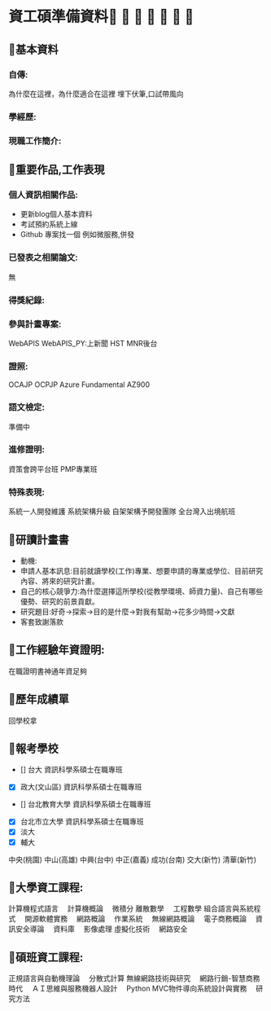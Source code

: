 # 資工碩準備資料📓 📔 📒 📕 📗 📘 📙

## 📒基本資料

### 自傳:
為什麼在這裡，為什麼適合在這裡
埋下伏筆,口試帶風向
### 學經歷:
### 現職工作簡介:

## 📕重要作品,工作表現

### 個人資訊相關作品:
+ 更新blog個人基本資料
+ 考試預約系統上線
+ Github 專案找一個 例如微服務,併發

### 已發表之相關論文:
無
### 得獎紀錄:

### 參與計畫專案:
WebAPIS
WebAPIS_PY:上新聞
HST
MNR後台
### 證照:
OCAJP
OCPJP
Azure Fundamental AZ900
### 語文檢定:
準備中
### 進修證明:
資策會跨平台班
PMP專業班
### 特殊表現:
系統一人開發維護
系統架構升級
自架架構予開發團隊
全台灣入出境航班



## 📕研讀計畫書
+ 動機:
+ 申請人基本訊息:目前就讀學校(工作)專業、想要申請的專業或學位、目前研究內容、將來的研究計畫。
+ 自己的核心競爭力:為什麼選擇這所學校(從教學環境、師資力量)、自己有哪些優勢、研究的前景貢獻。
+ 研究題目:好奇->探索->目的是什麼->對我有幫助->花多少時間->文獻
+ 客套致謝落款

## 📘工作經驗年資證明:
在職證明書神通年資足夠

## 📘歷年成績單
回學校拿


## 📌報考學校
- [] 台大 資訊科學系碩士在職專班
- [x] 政大(文山區) 資訊科學系碩士在職專班
- [] 台北教育大學 資訊科學系碩士在職專班
- [x] 台北市立大學 資訊科學系碩士在職專班
- [x] 淡大
- [x] 輔大

中央(桃園)
中山(高雄)
中興(台中)
中正(嘉義)
成功(台南)
交大(新竹)
清華(新竹)

## 📌大學資工課程:
計算機程式語言　
計算機概論　
微積分
離散數學　
工程數學
組合語言與系統程式　
開源軟體實務　
網路概論　
作業系統　
無線網路概論　
電子商務概論　
資訊安全導論　
資料庫　
影像處理
虛擬化技術　
網路安全

## 📌碩班資工課程:
正規語言與自動機理論　
分散式計算
無線網路技術與研究　
網路行銷-智慧商務時代　
ＡＩ思維與服務機器人設計　
Python MVC物件導向系統設計與實務　
研究方法　
